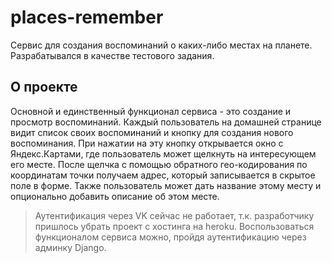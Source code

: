 # places-remember
Сервис для создания воспоминаний о каких-либо местах на планете. Разрабатывался в качестве тестового задания.

## О проекте
Основной и единственный функционал сервиса - это создание и просмотр воспоминаний. Каждый пользователь на домашней странице видит список своих воспоминаний и кнопку для создания нового воспоминания. При нажатии на эту кнопку открывается окно с Яндекс.Картами, где пользователь может щелкнуть на интересующем его месте. После щелчка с помощью обратного гео-кодирования по координатам точки получаем адрес, который записывается в скрытое поле в форме.
Также пользователь может дать название этому месту и опционально добавить описание об этом месте.

> Аутентификация через VK сейчас не работает, т.к. разработчику пришлось убрать проект с хостинга на heroku. Воспользоваться функционалом сервиса можно, пройдя аутентификацию через админку Django.
